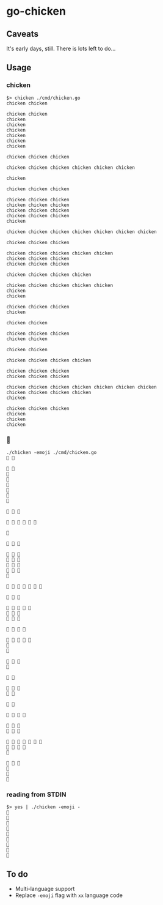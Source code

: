 # go-chicken

## Caveats

It's early days, still. There is lots left to do...

## Usage

### chicken

```
$> chicken ./cmd/chicken.go
chicken chicken

chicken chicken
chicken
chicken
chicken
chicken
chicken
chicken

chicken chicken chicken

chicken chicken chicken chicken chicken chicken

chicken

chicken chicken chicken

chicken chicken chicken
chicken chicken chicken
chicken chicken chicken
chicken chicken chicken
chicken

chicken chicken chicken chicken chicken chicken chicken

chicken chicken chicken

chicken chicken chicken chicken chicken
chicken chicken chicken
chicken chicken chicken

chicken chicken chicken chicken

chicken chicken chicken chicken chicken
chicken
chicken

chicken chicken chicken
chicken

chicken chicken

chicken chicken chicken
chicken chicken

chicken chicken

chicken chicken chicken chicken

chicken chicken chicken
chicken chicken chicken

chicken chicken chicken chicken chicken chicken chicken
chicken chicken chicken chicken
chicken

chicken chicken chicken
chicken
chicken
chicken
```

### 🐔

```
./chicken -emoji ./cmd/chicken.go
🐔 🐔

🐔 🐔
🐔
🐔
🐔
🐔
🐔
🐔

🐔 🐔 🐔

🐔 🐔 🐔 🐔 🐔 🐔

🐔

🐔 🐔 🐔

🐔 🐔 🐔
🐔 🐔 🐔
🐔 🐔 🐔
🐔 🐔 🐔
🐔

🐔 🐔 🐔 🐔 🐔 🐔 🐔

🐔 🐔 🐔

🐔 🐔 🐔 🐔 🐔
🐔 🐔 🐔
🐔 🐔 🐔

🐔 🐔 🐔 🐔

🐔 🐔 🐔 🐔 🐔
🐔
🐔

🐔 🐔 🐔
🐔

🐔 🐔

🐔 🐔 🐔
🐔 🐔

🐔 🐔

🐔 🐔 🐔 🐔

🐔 🐔 🐔
🐔 🐔 🐔

🐔 🐔 🐔 🐔 🐔 🐔 🐔
🐔 🐔 🐔 🐔
🐔

🐔 🐔 🐔
🐔
🐔
🐔
```

### reading from STDIN

```
$> yes | ./chicken -emoji -
🐔
🐔
🐔
🐔
🐔
🐔
🐔
🐔
🐔
```

## To do

* Multi-language support
* Replace `-emoji` flag with `xx` language code
